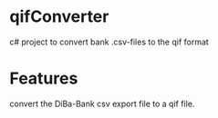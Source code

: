 # qifConverter
c# project to convert bank .csv-files to the qif format

# Features
convert the DiBa-Bank csv export file to a qif file.
